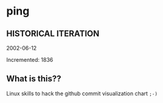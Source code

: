 # ping

## HISTORICAL ITERATION
2002-06-12

Incremented: 1836

## What is this?? 
Linux skills to hack the github commit visualization chart `;-)`

